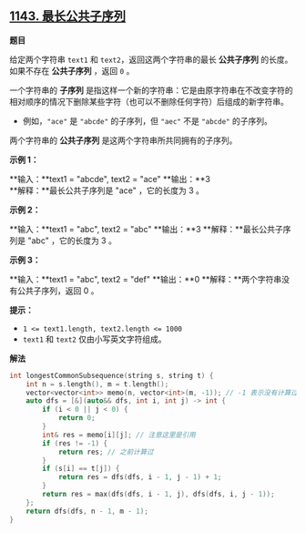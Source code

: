 ## [1143\. 最长公共子序列](https://leetcode.cn/problems/longest-common-subsequence/)

**题目**

给定两个字符串 `text1` 和 `text2`，返回这两个字符串的最长 **公共子序列** 的长度。如果不存在 **公共子序列** ，返回 `0` 。

一个字符串的 **子序列** 是指这样一个新的字符串：它是由原字符串在不改变字符的相对顺序的情况下删除某些字符（也可以不删除任何字符）后组成的新字符串。

*   例如，`"ace"` 是 `"abcde"` 的子序列，但 `"aec"` 不是 `"abcde"` 的子序列。

两个字符串的 **公共子序列** 是这两个字符串所共同拥有的子序列。

**示例 1：**

**输入：**text1 = "abcde", text2 = "ace" 
**输出：**3  
**解释：**最长公共子序列是 "ace" ，它的长度为 3 。

**示例 2：**

**输入：**text1 = "abc", text2 = "abc"
**输出：**3
**解释：**最长公共子序列是 "abc" ，它的长度为 3 。

**示例 3：**

**输入：**text1 = "abc", text2 = "def"
**输出：**0
**解释：**两个字符串没有公共子序列，返回 0 。

**提示：**

*   `1 <= text1.length, text2.length <= 1000`
*   `text1` 和 `text2` 仅由小写英文字符组成。

**解法**
```cpp
int longestCommonSubsequence(string s, string t) {
    int n = s.length(), m = t.length();
    vector<vector<int>> memo(n, vector<int>(m, -1)); // -1 表示没有计算过
    auto dfs = [&](auto&& dfs, int i, int j) -> int {
        if (i < 0 || j < 0) {
            return 0;
        }
        int& res = memo[i][j]; // 注意这里是引用
        if (res != -1) {
            return res; // 之前计算过
        }
        if (s[i] == t[j]) {
            return res = dfs(dfs, i - 1, j - 1) + 1;
        }
        return res = max(dfs(dfs, i - 1, j), dfs(dfs, i, j - 1));
    };
    return dfs(dfs, n - 1, m - 1);
}
```